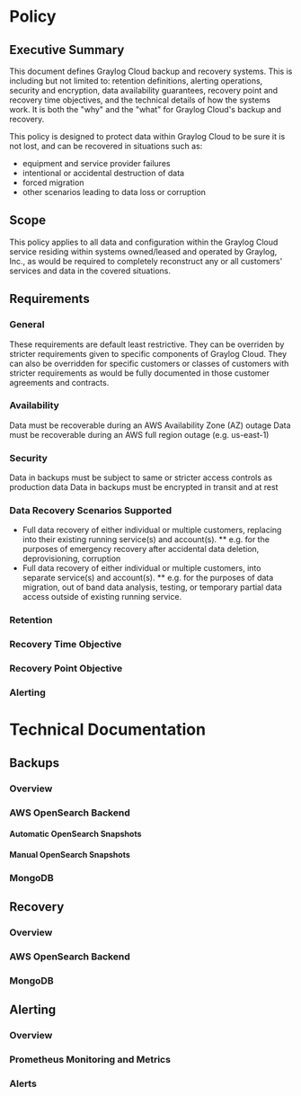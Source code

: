 # Policy
## Executive Summary
This document defines Graylog Cloud backup and recovery systems. This is including but not limited to: retention definitions, alerting operations, security and encryption, data availability guarantees, recovery point and recovery time objectives, and the technical details of how the systems work.  It is both the "why" and the "what" for Graylog Cloud's backup and recovery.

This policy is designed to protect data within Graylog Cloud to be sure it is not lost, and can be recovered in situations such as:
* equipment and service provider failures
* intentional or accidental destruction of data
* forced migration
* other scenarios leading to data loss or corruption

## Scope
This policy applies to all data and configuration within the Graylog Cloud service residing within systems owned/leased and operated by Graylog, Inc., as would be required to completely reconstruct any or all customers' services and data in the covered situations.

## Requirements
### General
These requirements are default least restrictive. They can be overriden by stricter requirements given to specific components of Graylog Cloud. They can also be overridden for specific customers or classes of customers with stricter requirements as would be fully documented in those customer agreements and contracts.

### Availability
Data must be recoverable during an AWS Availability Zone (AZ) outage
Data must be recoverable during an AWS full region outage (e.g. us-east-1)

### Security
Data in backups must be subject to same or stricter access controls as production data
Data in backups must be encrypted in transit and at rest

### Data Recovery Scenarios Supported
* Full data recovery of either individual or multiple customers, replacing into their existing running service(s) and account(s).
** e.g. for the purposes of emergency recovery after accidental data deletion, deprovisioning, corruption
* Full data recovery of either individual or multiple customers, into separate service(s) and account(s).
** e.g. for the purposes of data migration, out of band data analysis, testing, or temporary partial data access outside of existing running service.

### Retention
### Recovery Time Objective
### Recovery Point Objective
### Alerting

# Technical Documentation
## Backups
### Overview
### AWS OpenSearch Backend
#### Automatic OpenSearch Snapshots
#### Manual OpenSearch Snapshots
### MongoDB
## Recovery
### Overview
### AWS OpenSearch Backend
### MongoDB
## Alerting
### Overview
### Prometheus Monitoring and Metrics
### Alerts
